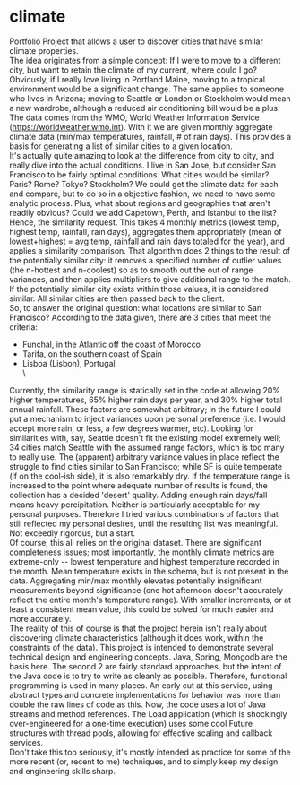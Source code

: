 # climate
Portfolio Project that allows a user to discover cities that have similar climate properties.\
The idea originates from a simple concept: If I were to move to a different city, but want to retain the climate of my current, where could I go? Obviously, if I really love living in Portland Maine, moving to a tropical environment would be a significant change. The same applies to someone who lives in Arizona; moving to Seattle or London or Stockholm would mean a new wardrobe, although a reduced air conditioning bill would be a plus.
The data comes from the WMO, World Weather Information Service (https://worldweather.wmo.int). With it we are given monthly aggregate climate data (min/max temperatures, rainfall, # of rain days). This provides a basis for generating a list of similar cities to a given location.\
It's actually quite amazing to look at the difference from city to city, and really dive into the actual conditions. I live in San Jose, but consider San Francisco to be fairly optimal conditions. What cities would be similar? Paris? Rome? Tokyo? Stockholm? We could get the climate data for each and compare, but to do so in a objective fashion, we need to have some analytic process. Plus, what about regions and geographies that aren't readily obvious? Could we add Capetown, Perth, and Istanbul to the list?\
Hence, the similarity request. This takes 4 monthly metrics (lowest temp, highest temp, rainfall, rain days), aggregates them appropriately (mean of lowest+highest = avg temp, rainfall and rain days totaled for the year), and applies a similarity comparison. That algorithm does 2 things to the result of the potentially similar city: it removes a specified number of outlier values (the n-hottest and n-coolest) so as to smooth out the out of range variances, and then applies multipliers to give additional range to the match. If the potentially similar city exists within those values, it is considered similar. All similar cities are then passed back to the client.\
So, to answer the original question: what locations are similar to San Francisco? According to the data given, there are 3 cities that meet the criteria:
* Funchal, in the Atlantic off the coast of Morocco
* Tarifa, on the southern coast of Spain
* Lisboa (Lisbon), Portugal\
\

Currently, the similarity range is statically set in the code at allowing 20% higher temperatures, 65% higher rain days per year, and 30% higher total annual rainfall. These factors are somewhat arbitrary; in the future I could put a mechanism to inject variances upon personal preference (i.e. I would accept more rain, or less, a few degrees warmer, etc). Looking for similarities with, say, Seattle doesn't fit the existing model extremely well; 34 cities match Seattle with the assumed range factors, which is too many to really use. The (apparent) arbitrary variance values in place reflect the struggle to find cities similar to San Francisco; while SF is quite temperate (if on the cool-ish side), it is also remarkably dry. If the temperature range is increased to the point where adequate number of results is found, the collection has a decided 'desert' quality. Adding enough rain days/fall means heavy percipitation. Neither is particularly acceptable for my personal purposes. Therefore I tried various combinations of factors that still reflected my personal desires, until the resulting list was meaningful. Not exceedly rigorous, but a start.\
Of course, this all relies on the original dataset. There are significant completeness issues; most importantly, the monthly climate metrics are extreme-only -- lowest temperature and highest temperature recorded in the month. Mean temperature exists in the schema, but is not present in the data. Aggregating min/max monthly elevates potentially insignificant measurements beyond significance (one hot afternoon doesn't accurately reflect the entire month's temperature range). With smaller increments, or at least a consistent mean value, this could be solved for much easier and more accurately.\
The reality of this of course is that the project herein isn't really about discovering climate characteristics (although it does work, within the constraints of the data). This project is intended to demonstrate several technical design and engineering concepts. Java, Spring, Mongodb are the basis here. The second 2 are fairly standard approaches, but the intent of the Java code is to try to write as cleanly as possible. Therefore, functional programming is used in many places. An early cut at this service, using abstract types and concrete implementations for behavior was more than double the raw lines of code as this. Now, the code uses a lot of Java streams and method references. The Load application (which is shockingly over-engineered for a one-time execution) uses some cool Future structures with thread pools, allowing for effective scaling and callback services.\
Don't take this too seriously, it's mostly intended as practice for some of the more recent (or, recent to me) techniques, and to simply keep my design and engineering skills sharp.
